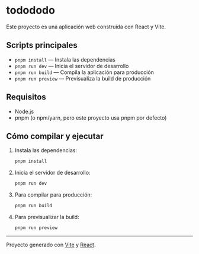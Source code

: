 # todododo

Este proyecto es una aplicación web construida con React y Vite.

## Scripts principales

- `pnpm install` — Instala las dependencias
- `pnpm run dev` — Inicia el servidor de desarrollo
- `pnpm run build` — Compila la aplicación para producción
- `pnpm run preview` — Previsualiza la build de producción

## Requisitos

- Node.js
- pnpm (o npm/yarn, pero este proyecto usa pnpm por defecto)

## Cómo compilar y ejecutar

1. Instala las dependencias:
	```sh
	pnpm install
	```
2. Inicia el servidor de desarrollo:
	```sh
	pnpm run dev
	```
3. Para compilar para producción:
	```sh
	pnpm run build
	```
4. Para previsualizar la build:
	```sh
	pnpm run preview
	```

---

Proyecto generado con [Vite](https://vitejs.dev/) y [React](https://react.dev/).

